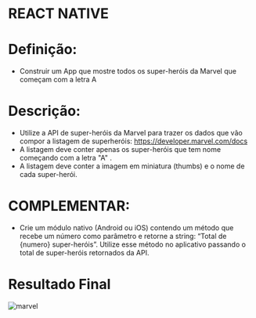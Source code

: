 # REACT NATIVE 

# Definição:
- Construir um App que mostre todos os super-heróis da Marvel que começam com a letra A

# Descrição:
- Utilize a API de super-heróis da Marvel para trazer os dados que vão compor a listagem de superheróis: https://developer.marvel.com/docs
- A listagem deve conter apenas os super-heróis que tem nome começando com a letra "A" .
- A listagem deve conter a imagem em miniatura (thumbs) e o nome de cada super-herói.

# COMPLEMENTAR:
- Crie um módulo nativo (Android ou iOS) contendo um método que recebe um número como parâmetro e retorne a string: “Total de {numero} super-heróis”. Utilize esse método no aplicativo passando o total de super-heróis retornados da API.

# Resultado Final

![marvel](https://user-images.githubusercontent.com/26907971/148226784-ffdab93e-3664-4968-8c7c-8ac5cdf3f82d.gif)
